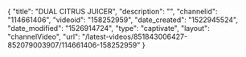 {
    "title": "DUAL CITRUS JUICER",
    "description": "",
    "channelid": "114661406",
    "videoid": "158252959",
    "date_created": "1522945524",
    "date_modified": "1526914724",
    "type": "captivate",
    "layout": "channelVideo",
    "url": "\/latest-videos\/851843006427-852079003907\/114661406-158252959"
}
